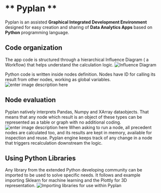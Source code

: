 # ** Pyplan **
Pyplan is an assisted **Graphical Integrated Development Environment** designed for easy creation and sharing of **Data Analytics Apps** based on **Python** programming language.

## **Code organization**
The app code is structured through a hierarchical Influence Diagram ( a Workflow) that helps understand the calculation logic.
![Influence Diagram](http://img.pyplan.org/index_influence_diagram.png)

Python code is written inside nodes definition. Nodes have ID for calling its result from other nodes, working as global variables.
![enter image description here](http://img.pyplan.org/index_node_code.png)

## **Node evaluation**
Pyplan natively interprets Pandas, Numpy and XArray dataobjects. That means that any node which result is an object of these types can be represented as a table or graph with no additional coding.
![enter image description here](http://img.pyplan.org/index_node_result.png)
When asking to run a node, all precedent nodes are calculated too, and its results are kept in memory, available for inspection and reuse. Pyplan engine keeps track of any change in a node that triggers recalculation downstream the logic.

## **Using Python Libraries**
Any library from the extended Python developing community can be imported to be used to solve specific needs.
It follows and example importing Sklearn for machine learning and the Plottly for 3D representation.
![Importing libraries for use within Pyplan](http://img.pyplan.org/index_import_lib.png)





<!--stackedit_data:
eyJoaXN0b3J5IjpbLTE4MDAzMTQ4MjMsMTk3NDQ3MzU4NSwtMT
k4MjgyNjI1NiwtMjQxMzY5OTM5LC02MzYzNDY0NzgsOTc2ODg4
NzYwLDk3MTI3NTMwNiwxNjk4NjA1MjE0LDE4MjYzODc1MDUsMT
E5MzgyOTY3MSwxMDI3MzQyNzk2LC0xMjQ2NTI3MjMzLC0xMjU3
MTk4Mjk5LDQ3NjY2MzYwNSwtMTk5NjMzMjA3LC05NDI5NzQzOT
EsLTE3MjM2Mzk0OTYsLTY0MzcwNDAzNyw3MDEzMTYyMzQsMTI5
NzcxNDYwOF19
-->